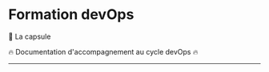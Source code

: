 # Formation devOps

:pill: La capsule

:fire:  Documentation d'accompagnement au cycle devOps :fire:

---
